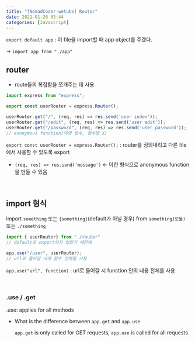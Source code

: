 ```yaml
---
title: "[NomadCoder-wetube] Router"
date: 2021-01-26 05:44
categories: [Javascript]
---
```



`export default app` : 이 file을 import할 때 app object를 주겠다.

→ `import app from "./app"`

## router

- route들의 복잡함을 쪼개주는 데 사용

```jsx
import express from "express";

export const userRouter = express.Router();

userRouter.get("/", (req, res) => res.send('user index'));
userRouter.get("/edit", (req, res) => res.send('user edit'));
userRouter.get("/password", (req, res) => res.send('user password'));
// anonymous function(익명 함수, 함수명 X)
```

`export const userRouter = express.Router();` : router를 정의내리고 다른 file에서 사용할 수 있도록 export

* `(req, res) => res.send('message')` ← 이런 형식으로 anonymous function을 만들 수 있음

<br>

## import 형식

import `something` 또는 `{something}`(default가 아닐 경우) from `something(모듈)` 또는 `./something`

```jsx
import { userRouter} from "./router"
// default로 export하지 않았기 때문에

app.use("/user", userRouter); 
// url로 들어갈 시에 함수 전체를 사용
```

`app.use("url", function)` : url로 들어갈 시 function 안의 내용 전체를 사용

<br>

### .use / .get

.use: applies for all methods

- What is the difference between `app.get`  and `app.use`

    `app.get` is only called for GET requests, `app.use` is called for all requests

